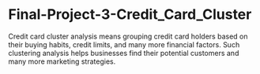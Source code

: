 # Final-Project-3-Credit_Card_Cluster
Credit card cluster analysis means grouping credit card holders based on their buying habits, credit limits, and many more financial factors. Such clustering analysis helps businesses find their potential customers and many more marketing strategies.
